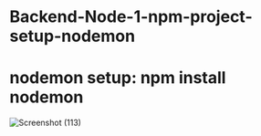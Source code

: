 # Backend-Node-1-npm-project-setup-nodemon
# nodemon setup: npm install nodemon
![Screenshot (113)](https://user-images.githubusercontent.com/80479635/151221990-4cec6a7b-4e2a-4be9-bf31-e6c2ddae0894.png)
